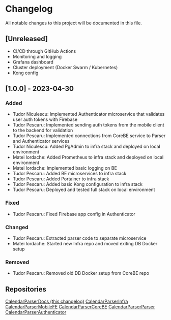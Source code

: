 # Changelog

All notable changes to this project will be documented in this file.

## [Unreleased]

- CI/CD through GitHub Actions
- Monitoring and logging
- Grafana dashboard
- Cluster deployment (Docker Swarm / Kubernetes)
- Kong config

## [1.0.0] - 2023-04-30

### Added

- Tudor Niculescu: Implemented Authenticator microservice that validates user auth tokens with Firebase
- Tudor Pescaru: Implemented sending auth tokens from the mobile client to the backend for validation
- Tudor Pescaru: Implemented connections from CoreBE service to Parser and Authenticator services
- Tudor Niculescu: Added PgAdmin to infra stack and deployed on local environment
- Matei Iordache: Added Prometheus to infra stack and deployed on local environment
- Matei Iordache: Implemented basic logging on BE
- Tudor Pescaru: Added BE microservices to infra stack
- Tudor Pescaru: Added Portainer to infra stack
- Tudor Pescaru: Added basic Kong configuration to infra stack
- Tudor Pescaru: Deployed and tested full stack on local environment

### Fixed

- Tudor Pescaru: Fixed Firebase app config in Authenticator

### Changed

- Tudor Pescaru: Extracted parser code to separate microservice
- Matei Iordache: Started new Infra repo and moved exiting DB Docker setup

### Removed

- Tudor Pescaru: Removed old DB Docker setup from CoreBE repo

## Repositories

[CalendarParserDocs (this changelog)](https://github.com/BitByeBit/CalendarParserDocs)
[CalendarParserInfra](https://github.com/BitByeBit/CalendarParserInfra)
[CalendarParserMobileFE](https://github.com/BitByeBit/CalendarParserMobileFE)
[CalendarParserCoreBE](https://github.com/BitByeBit/CalendarParserCoreBE)
[CalendarParserParser](https://github.com/BitByeBit/CalendarParserParser)
[CalendarParserAuthenticator](https://github.com/BitByeBit/CalendarParserAuthenticator)

